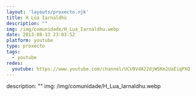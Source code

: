 ```yaml
---
layout: 'layouts/proxecto.njk'
title: H Lúa Iarnaldhù
description: ""
img: /img/comunidade/H_Lua_Iarnaldhu.webp
date: 2013-08-13 23:03:52
platform: youtube
type: proxecto
tags:
  - youtube
redes:
  youtube: https://www.youtube.com/channel/UCU9VdA22djWSKm2UaEiqPXQ
---
```

description: ""
img: /img/comunidade/H_Lua_Iarnaldhu.webp
